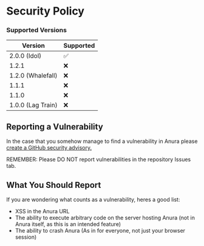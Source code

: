 # Security Policy

### Supported Versions

| Version           | Supported |
| ----------------- | --------- |
| 2.0.0 (Idol)      | ✅        |
| 1.2.1             | :x:       |
| 1.2.0 (Whalefall) | :x:       |
| 1.1.1             | :x:       |
| 1.1.0             | :x:       |
| 1.0.0 (Lag Train) | :x:       |

## Reporting a Vulnerability

In the case that you somehow manage to find a vulnerability in Anura please [create a GitHub security advisory.](https://docs.github.com/en/code-security/security-advisories/working-with-repository-security-advisories/creating-a-repository-security-advisory)

REMEMBER: Please DO NOT report vulnerabilities in the repository Issues tab.

## What You Should Report

If you are wondering what counts as a vulnerability, heres a good list:

-   XSS in the Anura URL
-   The ability to execute arbitrary code on the server hosting Anura (not in Anura itself, as this is an intended feature)
-   The ability to crash Anura (As in for everyone, not just your browser session)
